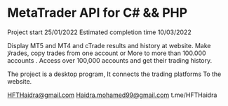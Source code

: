 # MetaTrader API for C# && PHP
Project start 25/01/2022
Estimated completion time 10/03/2022

Display MT5 and MT4 and cTrade results and history at website.
Make لإrades, copy trades from one account or More to more than 100.000 accounts . 
Access over 100,000 accounts and get their trading history.


The project is a desktop program, It connects the trading platforms To the website.

HFTHaidra@gmail.com
Haidra.mohamed99@gmail.com
t.me/HFTHaidra
